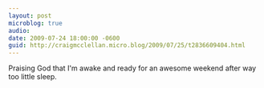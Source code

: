 ```yaml
---
layout: post
microblog: true
audio: 
date: 2009-07-24 18:00:00 -0600
guid: http://craigmcclellan.micro.blog/2009/07/25/t2836609404.html
---
```

Praising God that I'm awake and ready for an awesome weekend after way too little sleep.
